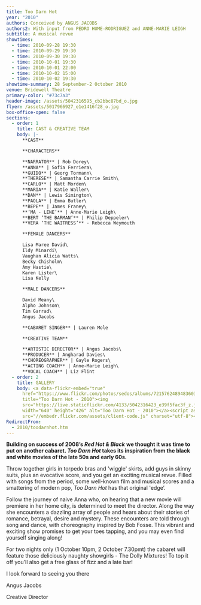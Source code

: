 ```yaml
---
title: Too Darn Hot
year: "2010"
authors: Conceived by ANGUS JACOBS
authors2: With input from PEDRO HUME-RODRIGUEZ and ANNE-MARIE LEIGH
subtitle: A musical revue
showtimes:
  - time: 2010-09-28 19:30
  - time: 2010-09-29 19:30
  - time: 2010-09-30 19:30
  - time: 2010-10-01 19:30
  - time: 2010-10-01 22:00
  - time: 2010-10-02 15:00
  - time: 2010-10-02 19:30
showtime-summary: 28 September-2 October 2010
venue: Bridewell Theatre
primary-color: "#73c7a3"
header-image: /assets/5042316595_cb2bbc87bd_o.jpg
flyer: /assets/5017966927_e1e1416f28_o.jpg
box-office-open: false
sections:
  - order: 1
    title: CAST & CREATIVE TEAM
    body: |-
      **CAST**

      **CHARACTERS**

      **NARRATOR** | Rob Dorey\
      **ANNA** | Sofia Ferriera\
      **GUIDO** | Georg Tormann\
      **THERESE** | Samantha Carrie Smith\
      **CARLO** | Matt Morden\
      **MARIA** | Katie Waller\
      **DAN** | Lewis Simington\
      **PAOLA** | Emma Butler\
      **BEPE** | James Franey\
      **‘MA - LENE’** | Anne-Marie Leigh\
      **BERT ‘THE BARMAN’** | Philip Deppeler\
      **VERA ‘THE WAITRESS’** - Rebecca Weymouth

      **FEMALE DANCERS**

      Lisa Maree David\
      Ildy Minardi\
      Vaughan Alicia Watts\
      Becky Chisholm\
      Amy Hastie\
      Karen Lister\
      Lisa Kelly

      **MALE DANCERS**

      David Meany\
      Alpho Johnson\
      Tim Garrad\
      Angus Jacobs

      **CABARET SINGER** | Lauren Mole

      **CREATIVE TEAM**

      **ARTISTIC DIRECTOR** | Angus Jacobs\
      **PRODUCER** | Angharad Davies\
      **CHOREOGRAPHER** | Gayle Rogers\
      **ACTING COACH** | Anne-Marie Leigh\
      **VOCAL COACH** | Liz Flint
  - order: 2
    title: GALLERY
    body: <a data-flickr-embed="true"
      href="https://www.flickr.com/photos/sedos/albums/72157624894836037"
      title="Too Darn Hot - 2010"><img
      src="https://live.staticflickr.com/4133/5042316423_e39f5fac3f_z.jpg"
      width="640" height="426" alt="Too Darn Hot - 2010"></a><script async
      src="//embedr.flickr.com/assets/client-code.js" charset="utf-8"></script>
RedirectFrom:
  - 2010/toodarnhot.htm
---
```

**Building on success of 2008’s *Red Hot & Black*** **we thought it was time to put on another cabaret. *Too Darn Hot* takes its inspiration from the black and white movies of the late 50s and early 60s.**

Throw together girls in torpedo bras and 'wiggle' skirts, add guys in skinny suits, plus an evocative score, and you get an exciting musical revue. Filled with songs from the period, some well-known film and musical scores and a smattering of modern pop, *Too Darn Hot* has that original 'edge’.

Follow the journey of naive Anna who, on hearing that a new movie will premiere in her home city, is determined to meet the director. Along the way she encounters a dazzling array of people and hears about their stories of romance, betrayal, desire and mystery. These encounters are told through song and dance, with choreography inspired by Bob Fosse. This vibrant and exciting show promises to get your toes tapping, and you may even find yourself singing along!

For two nights only (1 October 10pm, 2 October 7.30pmt) the cabaret will feature those deliciously naughty showgirls - The Dolly Mixtures! To top it off you'll also get a free glass of fizz and a late bar!

I look forward to seeing you there

Angus Jacobs

Creative Director